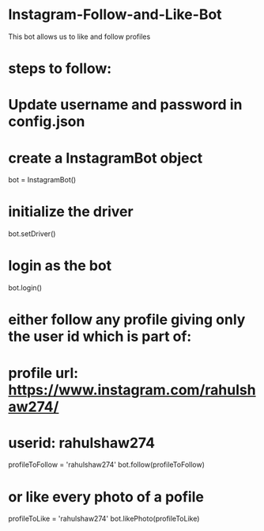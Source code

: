 # Instagram-Follow-and-Like-Bot
This bot allows us to like and follow profiles
# steps to follow:
# Update username and password in config.json
# create a InstagramBot object            
bot = InstagramBot()

# initialize the driver
bot.setDriver()

# login as the bot
bot.login()

# either follow any profile giving only the user id which is part of: 
# profile url: https://www.instagram.com/rahulshaw274/
# userid: rahulshaw274
profileToFollow = 'rahulshaw274'
bot.follow(profileToFollow)

# or like every photo of a pofile
profileToLike = 'rahulshaw274'
bot.likePhoto(profileToLike)
